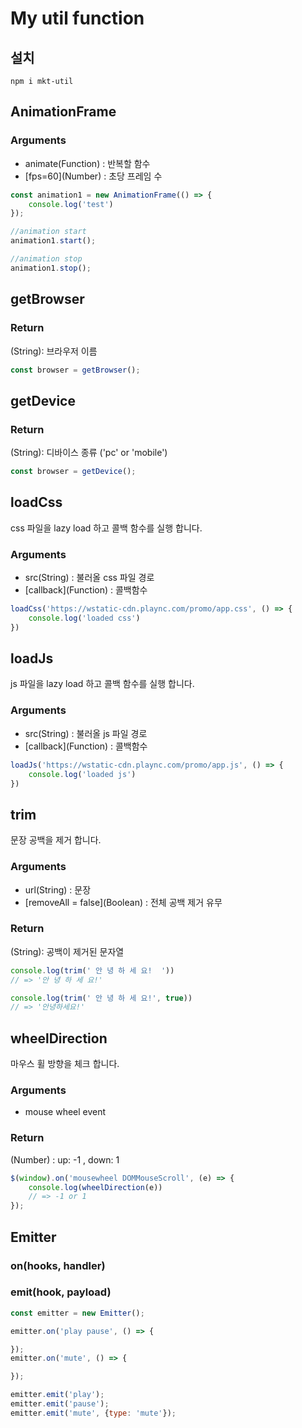 # My util function

## 설치

```
npm i mkt-util
```

## AnimationFrame

### Arguments

- animate(Function) : 반복할 함수
- \[fps=60](Number) : 초당 프레임 수

```javascript
const animation1 = new AnimationFrame(() => {
	console.log('test')
});

//animation start
animation1.start();

//animation stop
animation1.stop();
```

## getBrowser

### Return

(String): 브라우저 이름

```javascript
const browser = getBrowser();
```

## getDevice

### Return

(String): 디바이스 종류 ('pc' or 'mobile')

```javascript
const browser = getDevice();
```

## loadCss

css 파일을 lazy load 하고 콜백 함수를 실행 합니다.

### Arguments

- src(String) : 불러올 css 파일 경로
- \[callback](Function) : 콜백함수

```javascript
loadCss('https://wstatic-cdn.plaync.com/promo/app.css', () => {
	console.log('loaded css')
})
```

## loadJs

js 파일을 lazy load 하고 콜백 함수를 실행 합니다.

### Arguments

- src(String) : 불러올 js 파일 경로
- \[callback](Function) : 콜백함수

```javascript
loadJs('https://wstatic-cdn.plaync.com/promo/app.js', () => {
	console.log('loaded js')
})
```

## trim

문장 공백을 제거 합니다.

### Arguments

- url(String) : 문장
- \[removeAll = false](Boolean) : 전체 공백 제거 유무

### Return

(String): 공백이 제거된 문자열

```javascript
console.log(trim(' 안 녕 하 세 요!  '))
// => '안 녕 하 세 요!'

console.log(trim(' 안 녕 하 세 요!', true))
// => '안녕하세요!'
```

## wheelDirection

마우스 휠 방향을 체크 합니다.

### Arguments

- mouse wheel event

### Return

(Number) : up: -1 , down: 1

```javascript
$(window).on('mousewheel DOMMouseScroll', (e) => {
	console.log(wheelDirection(e))
	// => -1 or 1
});
```

## Emitter

### on(hooks, handler)

### emit(hook, payload)

```javascript
const emitter = new Emitter();

emitter.on('play pause', () => {

});
emitter.on('mute', () => {

});

emitter.emit('play');
emitter.emit('pause');
emitter.emit('mute', {type: 'mute'});
```

